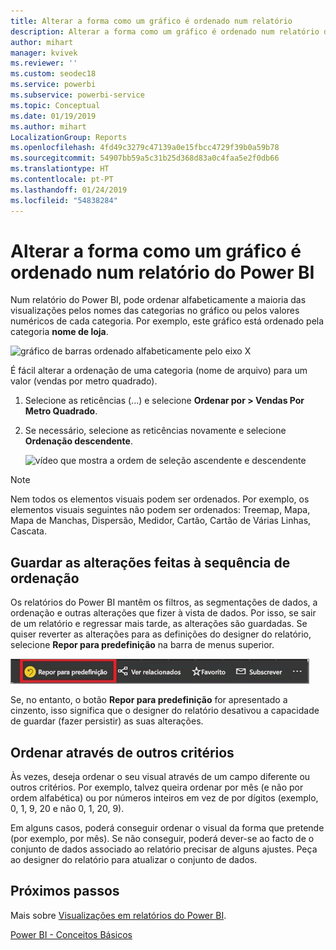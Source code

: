 ```yaml
---
title: Alterar a forma como um gráfico é ordenado num relatório
description: Alterar a forma como um gráfico é ordenado num relatório do Power BI
author: mihart
manager: kvivek
ms.reviewer: ''
ms.custom: seodec18
ms.service: powerbi
ms.subservice: powerbi-service
ms.topic: Conceptual
ms.date: 01/19/2019
ms.author: mihart
LocalizationGroup: Reports
ms.openlocfilehash: 4fd49c3279c47139a0e15fbcc4729f39b0a59b78
ms.sourcegitcommit: 54907bb59a5c31b25d368d83a0c4faa5e2f0db66
ms.translationtype: HT
ms.contentlocale: pt-PT
ms.lasthandoff: 01/24/2019
ms.locfileid: "54838284"
---
```

# <a name="change-how-a-chart-is-sorted-in-a-power-bi-report"></a>Alterar a forma como um gráfico é ordenado num relatório do Power BI
Num relatório do Power BI, pode ordenar alfabeticamente a maioria das visualizações pelos nomes das categorias no gráfico ou pelos valores numéricos de cada categoria. Por exemplo, este gráfico está ordenado pela categoria **nome de loja**.

![gráfico de barras ordenado alfabeticamente pelo eixo X](media/end-user-change-sort/pbi_chartsortcategory.png)

É fácil alterar a ordenação de uma categoria (nome de arquivo) para um valor (vendas por metro quadrado).

1. Selecione as reticências (...) e selecione **Ordenar por > Vendas Por Metro Quadrado**.
2. Se necessário, selecione as reticências novamente e selecione **Ordenação descendente**.

   ![vídeo que mostra a ordem de seleção ascendente e descendente](media/end-user-change-sort/sort.gif)

> [!NOTE]
> Nem todos os elementos visuais podem ser ordenados. Por exemplo, os elementos visuais seguintes não podem ser ordenados: Treemap, Mapa, Mapa de Manchas, Dispersão, Medidor, Cartão, Cartão de Várias Linhas, Cascata.

## <a name="saving-changes-you-make-to-sort-order"></a>Guardar as alterações feitas à sequência de ordenação
Os relatórios do Power BI mantêm os filtros, as segmentações de dados, a ordenação e outras alterações que fizer à vista de dados. Por isso, se sair de um relatório e regressar mais tarde, as alterações são guardadas.  Se quiser reverter as alterações para as definições do designer do relatório, selecione **Repor para predefinição** na barra de menus superior. 

![Ordenação persistente](media/end-user-change-sort/power-bi-reset-to-default.png)

Se, no entanto, o botão **Repor para predefinição** for apresentado a cinzento, isso significa que o designer do relatório desativou a capacidade de guardar (fazer persistir) as suas alterações.

<a name="other"></a>
## <a name="sorting-using-other-criteria"></a>Ordenar através de outros critérios
Às vezes, deseja ordenar o seu visual através de um campo diferente ou outros critérios.  Por exemplo, talvez queira ordenar por mês (e não por ordem alfabética) ou por números inteiros em vez de por dígitos (exemplo, 0, 1, 9, 20 e não 0, 1, 20, 9).  

Em alguns casos, poderá conseguir ordenar o visual da forma que pretende (por exemplo, por mês).  Se não conseguir, poderá dever-se ao facto de o conjunto de dados associado ao relatório precisar de alguns ajustes. Peça ao designer do relatório para atualizar o conjunto de dados.

## <a name="next-steps"></a>Próximos passos
Mais sobre [Visualizações em relatórios do Power BI](end-user-visualizations.md).

[Power BI - Conceitos Básicos](end-user-basic-concepts.md)
